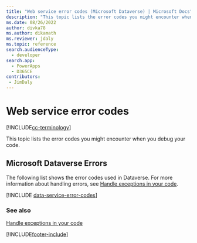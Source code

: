 ```yaml
---
title: "Web service error codes (Microsoft Dataverse) | Microsoft Docs" # Intent and product brand in a unique string of 43-59 chars including spaces
description: "This topic lists the error codes you might encounter when you debug your code. " # 115-145 characters including spaces. This abstract displays in the search result.
ms.date: 08/26/2022
author: divka78
ms.author: dikamath
ms.reviewer: jdaly
ms.topic: reference
search.audienceType: 
  - developer
search.app: 
  - PowerApps
  - D365CE
contributors:
 - JimDaly
---
```


# Web service error codes

[!INCLUDE[cc-terminology](../includes/cc-terminology.md)]

This topic lists the error codes you might encounter when you debug your code.

<a name="BKMK_CRMErrors"></a>

## Microsoft Dataverse Errors

The following list shows the error codes used in Dataverse. For more information about handling errors, see [Handle exceptions in your code](handle-exceptions-code.md).

[!INCLUDE [data-service-error-codes](../includes/data-service-error-codes.md)]

### See also

[Handle exceptions in your code](handle-exceptions-code.md)

[!INCLUDE[footer-include](../../../includes/footer-banner.md)]